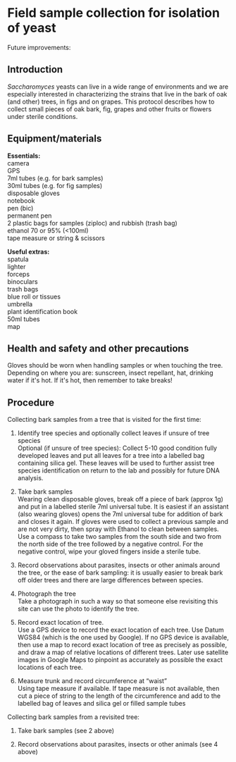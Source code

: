 # Field sample collection for isolation of yeast 

Future improvements: 

## Introduction

_Saccharomyces_ yeasts can live in a wide range of environments and we are especially interested in characterizing the strains that live in the bark of oak (and other) trees, in figs and on grapes. This protocol describes how to collect small pieces of oak bark, fig, grapes and other fruits or flowers under sterile conditions.

## Equipment/materials
**Essentials:**\
camera\
GPS\
7ml tubes (e.g. for bark samples)\
30ml tubes (e.g. for fig samples)\
disposable gloves\
notebook\
pen (bic)\
permanent pen\
2 plastic bags for samples (ziploc) and rubbish (trash bag)\
ethanol 70 or 95% (<100ml)\
tape measure or string & scissors

**Useful extras:**\
spatula\
lighter\
forceps\
binoculars\
trash bags\
blue roll or tissues\
umbrella\
plant identification book\
50ml tubes\
map


## Health and safety and other precautions
Gloves should be worn when handling samples or when touching the tree. Depending on where you are: sunscreen, insect repellant, hat, drinking water if it's hot. If it's hot, then remember to take breaks! 

## Procedure
Collecting bark samples from a tree that is visited for the first time:

1. Identify tree species and optionally collect leaves if unsure of tree species\
Optional (if unsure of tree species): Collect 5-10 good condition fully developed leaves and put all leaves for a tree into a labelled bag containing silica gel. These leaves will be used to further assist tree species identification on return to the lab and possibly for future DNA analysis.

2. Take bark samples\
Wearing clean disposable gloves, break off a piece of bark (approx 1g) and put in a labelled sterile 7ml universal tube. It is easiest if an assistant (also wearing gloves) opens the 7ml universal tube for addition of bark and closes it again. If gloves were used to collect a previous sample and are not very dirty, then spray with Ethanol to clean between samples. Use a compass to take two samples from the south side and two from the north side of the tree followed by a negative control. For the negative control, wipe your gloved fingers inside a sterile tube.

3. Record observations about parasites, insects or other animals around the tree, or the ease of bark sampling: it is usually easier to break bark off older trees and there are large differences between species.

4. Photograph the tree\
Take a photograph in such a way so that someone else revisiting this site can use the photo to identify the tree.

5. Record exact location of tree.\
Use a GPS device to record the exact location of each tree. Use Datum WGS84 (which is the one used by Google). If no GPS device is available, then use a map to record exact location of tree as precisely as possible, and draw a map of relative locations of different trees. Later use satellite images in Google Maps to pinpoint as accurately as possible the exact locations of each tree.

6. Measure trunk and record circumference at “waist” \
Using tape measure if available. If tape measure is not available, then cut a piece of string to the length of the circumference and add to the labelled bag of leaves and silica gel or filled sample tubes

Collecting bark samples from a revisited tree:

1. Take bark samples (see 2 above)

2. Record observations about parasites, insects or other animals (see 4 above)
